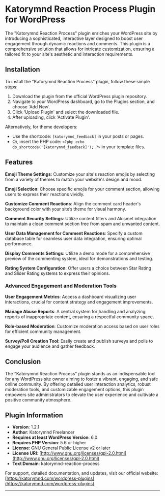 # Katorymnd Reaction Process Plugin for WordPress

The "Katorymnd Reaction Process" plugin enriches your WordPress site by introducing a sophisticated, interactive layer designed to boost user engagement through dynamic reactions and comments. This plugin is a comprehensive solution that allows for intricate customization, ensuring a tailored fit to your site's aesthetic and interaction requirements.

## Installation

To install the "Katorymnd Reaction Process" plugin, follow these simple steps:

1. Download the plugin from the official WordPress plugin repository.
2. Navigate to your WordPress dashboard, go to the Plugins section, and choose 'Add New'.
3. Click 'Upload Plugin' and select the downloaded file.
4. After uploading, click 'Activate Plugin'.

Alternatively, for theme developers:

- Use the shortcode: `[katorymnd_feedback]` in your posts or pages.
- Or, insert the PHP code: `<?php echo do_shortcode('[katorymnd_feedback]'); ?>` in your template files.

## Features

**Emoji Theme Settings**: Customize your site's reaction emojis by selecting from a variety of themes to match your website's design and mood.

**Emoji Selection**: Choose specific emojis for your comment section, allowing users to express their reactions vividly.

**Customize Comment Reactions**: Align the comment card header's background color with your site’s theme for visual harmony.

**Comment Security Settings**: Utilize content filters and Akismet integration to maintain a clean comment section free from spam and unwanted content.

**User Data Management for Comment Reactions**: Specify a custom database table for seamless user data integration, ensuring optimal performance.

**Display Comments Settings**: Utilize a demo mode for a comprehensive preview of the commenting system, ideal for demonstrations and testing.

**Rating System Configuration**: Offer users a choice between Star Rating and Slider Rating systems to express their opinions.

### Advanced Engagement and Moderation Tools

**User Engagement Metrics**: Access a dashboard visualizing user interactions, crucial for content strategy and engagement improvements.

**Manage Abuse Reports**: A central system for handling and analyzing reports of inappropriate content, ensuring a respectful community space.

**Role-based Moderation**: Customize moderation access based on user roles for efficient community management.

**Survey/Poll Creation Tool**: Easily create and publish surveys and polls to engage your audience and gather feedback.

## Conclusion

The "Katorymnd Reaction Process" plugin stands as an indispensable tool for any WordPress site owner aiming to foster a vibrant, engaging, and safe online community. By offering detailed user interaction analytics, robust moderation tools, and customizable engagement options, this plugin empowers site administrators to elevate the user experience and cultivate a positive community atmosphere.

## Plugin Information

- **Version**: 1.2.1
- **Author**: Katorymnd Freelancer
- **Requires at least WordPress Version**: 6.0
- **Requires PHP Version**: 5.6 or higher
- **License**: GNU General Public License v2 or later
- **License URI**: [http://www.gnu.org/licenses/gpl-2.0.html](http://www.gnu.org/licenses/gpl-2.0.html)
- **Text Domain**: katorymnd-reaction-process

For support, detailed documentation, and updates, visit our official website: [https://katorymnd.com/wordpress-plugins](https://katorymnd.com/wordpress-plugins).

---

